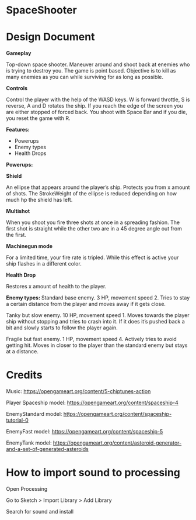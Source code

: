 # SpaceShooter

<h1> Design Document </h1>

<b> Gameplay </b>

Top-down space shooter. Maneuver around and shoot back at enemies who is trying to destroy you. The game is point based. Objective is to kill as many enemies as you can while surviving for as long as possible. 

<b> Controls </b>

Control the player with the help of the WASD keys. W is forward throttle, S is reverse, A and D rotates the ship. If you reach the edge of the screen you are either stopped of forced back. You shoot with Space Bar and if you die, you reset the game with R.

<b> Features: </b>

* Powerups
* Enemy types
* Health Drops

<b> Powerups: </b>

<b> Shield </b>

An ellipse that appears around the player’s ship. Protects you from x amount of shots. The StrokeWeight of the ellipse is reduced depending on how much hp the shield has left.

<b> Multishot </b>

When you shoot you fire three shots at once in a spreading fashion. The first shot is straight while the other two are in a 45 degree angle out from the first.

<b> Machinegun mode </b>

For a limited time, your fire rate is tripled. While this effect is active your ship flashes in a different color.

<b> Health Drop </b>

Restores x amount of health to the player.


<b> Enemy types: </b>
Standard base enemy. 
3 HP, movement speed 2.
Tries to stay a certain distance from the player and moves away if it gets close.

Tanky but slow enemy. 
10 HP, movement speed 1.
Moves towards the player ship without stopping and tries to crash into it. If it does it’s pushed back a bit and slowly starts to follow the player again.

Fragile but fast enemy. 
1 HP, movement speed 4. Actively tries to avoid getting hit.
Moves in closer to the player than the standard enemy but stays at a distance.



<h1> Credits </h1>

Music: https://opengameart.org/content/5-chiptunes-action

Player Spaceship model: https://opengameart.org/content/spaceship-4

EnemyStandard model: https://opengameart.org/content/spaceship-tutorial-0

EnemyFast model: https://opengameart.org/content/spaceship-5

EnemyTank model: https://opengameart.org/content/asteroid-generator-and-a-set-of-generated-asteroids


<h1> How to import sound to processing </h1>

Open Processing

Go to Sketch > Import Library > Add Library

Search for sound and install
